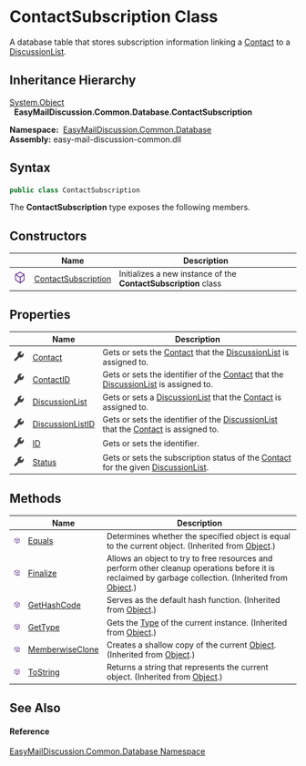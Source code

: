 ContactSubscription Class
=========================
A database table that stores subscription information linking a [Contact][1] to a [DiscussionList][2].


Inheritance Hierarchy
---------------------
[System.Object][3]  
  **EasyMailDiscussion.Common.Database.ContactSubscription**  

  **Namespace:**  [EasyMailDiscussion.Common.Database][4]  
  **Assembly:** easy-mail-discussion-common.dll

Syntax
------

```csharp
public class ContactSubscription
```

The **ContactSubscription** type exposes the following members.


Constructors
------------

|                  | Name                     | Description                                                     |
| ---------------- | ------------------------ | --------------------------------------------------------------- |
| ![Public method] | [ContactSubscription][5] | Initializes a new instance of the **ContactSubscription** class |


Properties
----------

|                    | Name                  | Description                                                                                  |
| ------------------ | --------------------- | -------------------------------------------------------------------------------------------- |
| ![Public property] | [Contact][1]          | Gets or sets the [Contact][1] that the [DiscussionList][2] is assigned to.                   |
| ![Public property] | [ContactID][6]        | Gets or sets the identifier of the [Contact][1] that the [DiscussionList][2] is assigned to. |
| ![Public property] | [DiscussionList][2]   | Gets or sets a [DiscussionList][2] that the [Contact][1] is assigned to.                     |
| ![Public property] | [DiscussionListID][7] | Gets or sets the identifier of the [DiscussionList][2] that the [Contact][1] is assigned to. |
| ![Public property] | [ID][8]               | Gets or sets the identifier.                                                                 |
| ![Public property] | [Status][9]           | Gets or sets the subscription status of the [Contact][1] for the given [DiscussionList][2].  |


Methods
-------

|                     | Name                  | Description                                                                                                                                                |
| ------------------- | --------------------- | ---------------------------------------------------------------------------------------------------------------------------------------------------------- |
| ![Public method]    | [Equals][10]          | Determines whether the specified object is equal to the current object. (Inherited from [Object][3].)                                                      |
| ![Protected method] | [Finalize][11]        | Allows an object to try to free resources and perform other cleanup operations before it is reclaimed by garbage collection. (Inherited from [Object][3].) |
| ![Public method]    | [GetHashCode][12]     | Serves as the default hash function. (Inherited from [Object][3].)                                                                                         |
| ![Public method]    | [GetType][13]         | Gets the [Type][14] of the current instance. (Inherited from [Object][3].)                                                                                 |
| ![Protected method] | [MemberwiseClone][15] | Creates a shallow copy of the current [Object][3]. (Inherited from [Object][3].)                                                                           |
| ![Public method]    | [ToString][16]        | Returns a string that represents the current object. (Inherited from [Object][3].)                                                                         |


See Also
--------

#### Reference
[EasyMailDiscussion.Common.Database Namespace][4]  

[1]: Contact.md
[2]: DiscussionList.md
[3]: https://docs.microsoft.com/dotnet/api/system.object
[4]: ../README.md
[5]: _ctor.md
[6]: ContactID.md
[7]: DiscussionListID.md
[8]: ID.md
[9]: Status.md
[10]: https://docs.microsoft.com/dotnet/api/system.object.equals#system-object-equals(system-object)
[11]: https://docs.microsoft.com/dotnet/api/system.object.finalize#system-object-finalize
[12]: https://docs.microsoft.com/dotnet/api/system.object.gethashcode#system-object-gethashcode
[13]: https://docs.microsoft.com/dotnet/api/system.object.gettype#system-object-gettype
[14]: https://docs.microsoft.com/dotnet/api/system.type
[15]: https://docs.microsoft.com/dotnet/api/system.object.memberwiseclone#system-object-memberwiseclone
[16]: https://docs.microsoft.com/dotnet/api/system.object.tostring#System_Object_ToString
[Public method]: ../../icons/pubmethod.svg "Public method"
[Public property]: ../../icons/pubproperty.svg "Public property"
[Protected method]: ../../icons/protmethod.svg "Protected method"
